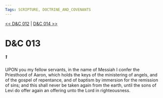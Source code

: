 ```yaml
---
Tags: SCRIPTURE, DOCTRINE_AND_COVENANTS
---
```


[<< D&C 012](DOCTRINE_AND_COVENANTS/D&C_012.md) | [D&C 014 >>](DOCTRINE_AND_COVENANTS/D&C_014.md)

# D&C 013

##### 1
 UPON you my fellow servants, in the name of Messiah I confer the Priesthood of Aaron, which holds the keys of the ministering of angels, and of the gospel of repentance, and of baptism by immersion for the remission of sins; and this shall never be taken again from the earth, until the sons of Levi do offer again an offering unto the Lord in righteousness.
